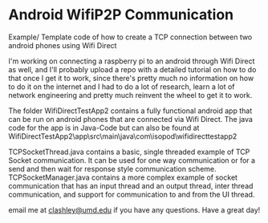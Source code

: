 # Android WifiP2P Communication
 Example/ Template code of how to create a TCP connection between two android phones using Wifi Direct
 
 I'm working on connecting a raspberry pi to an android through Wifi Direct as well, and I'll probably upload a repo with a detailed tutorial on how to do that once I get it to work, since there's pretty much no information on how to do it on the internet and I had to do a lot of research, learn a lot of network engineering and pretty much reinvent the wheel to get it to work. 
 
 The folder WifiDirectTestApp2 contains a fully functional android app that can be run on android phones that are connected via Wifi Direct. The java code for the app is in
 Java-Code but can also be found at WifiDirectTestApp2\app\src\main\java\com\isopod\wifidirecttestapp2
 
 TCPSocketThread.java contains a basic, single threaded example of TCP Socket communication. It can be used for one way communication or for a send and then wait for response style communication scheme. TCPSocketManager.java contains a more complex example of socket communication that has an input thread and an output thread, inter thread communication, and support for communication to and from the UI thread.
 
 email me at clashley@umd.edu if you have any questions. Have a great day!
